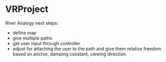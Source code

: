 # VRProject
River Analogy
next steps:
- define map
- give multiple paths
- get user input through controller
- adjust for attaching the user to the path and give them relative freedom based on anchor, damping constant, viewing direction. 

